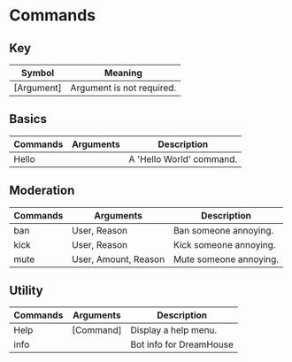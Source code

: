 # Commands

## Key 
| Symbol      | Meaning                        |
|-------------|--------------------------------|
| [Argument]  | Argument is not required.      |

## Basics
| Commands | Arguments | Description              |
|----------|-----------|--------------------------|
| Hello    |           | A 'Hello World' command. |

## Moderation
| Commands | Arguments            | Description            |
|----------|----------------------|------------------------|
| ban      | User, Reason         | Ban someone annoying.  |
| kick     | User, Reason         | Kick someone annoying. |
| mute     | User, Amount, Reason | Mute someone annoying. |

## Utility
| Commands | Arguments | Description             |
|----------|-----------|-------------------------|
| Help     | [Command] | Display a help menu.    |
| info     |           | Bot info for DreamHouse |

